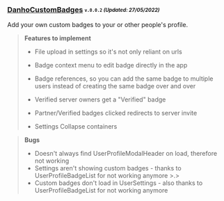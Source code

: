 ### [DanhoCustomBadges](/dist/bd/DanhoCustomBadges.plugin.js) <sub><sup>`v.0.0.2` *(Updated: 27/05/2022)*</sup></sub>
Add your own custom badges to your or other people's profile.

> **Features to implement**
> * File upload in settings so it's not only reliant on urls
> * Badge context menu to edit badge directly in the app
> * Badge references, so you can add the same badge to multiple users instead of creating the same badge over and over
>
> * Verified server owners get a "Verified" badge
> * Partner/Verified badges clicked redirects to server invite
>
> * Settings Collapse containers

> **Bugs**
> * Doesn't always find UserProfileModalHeader on load, therefore not working
> * Settings aren't showing custom badges - thanks to UserProfileBadgeList for not working anymore >.>
> * Custom badges don't load in UserSettings - also thanks to UserProfileBadgeList for not working anymore